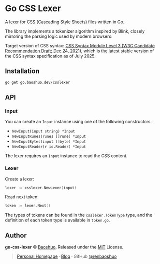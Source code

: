 # Go CSS Lexer

A lexer for CSS (Cascading Style Sheets) files written in Go.

The library implements a tokenizer algorithm inspired by Blink, closely mirroring the parsing logic used by modern browsers.

Target version of CSS syntax: [CSS Syntax Module Level 3 (W3C Candidate Recommendation Draft; Dec 24, 2021)](https://www.w3.org/TR/2021/CRD-css-syntax-3-20211224/), which is the latest stable version of the CSS syntax specification as of July 2025.

## Installation

```bash
go get go.baoshuo.dev/csslexer
```

## API

### Input

You can create an `Input` instance using one of the following constructors:

- `NewInput(input string) *Input`
- `NewInputRunes(runes []rune) *Input`
- `NewInputBytes(input []byte) *Input`
- `NewInputReader(r io.Reader) *Input`

The lexer requires an `Input` instance to read the CSS content.

### Lexer

Create a lexer:

```go
lexer := csslexer.NewLexer(input)
```

Read next token:

```go
token := lexer.Next()
```

The types of tokens can be found in the `csslexer.TokenType` type, and the definition of each token type is available in `token.go`.

## Author

**go-css-lexer** © [Baoshuo](https://baoshuo.ren), Released under the [MIT](./LICENSE) License.

> [Personal Homepage](https://baoshuo.ren) · [Blog](https://blog.baoshuo.ren) · GitHub [@renbaoshuo](https://github.com/renbaoshuo)
